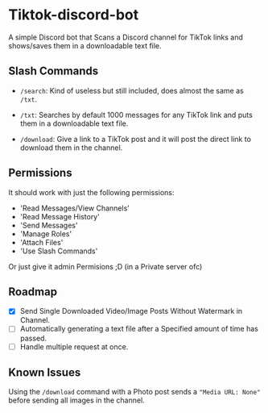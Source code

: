 # Tiktok-discord-bot
A simple Discord bot that Scans a Discord channel for TikTok links and shows/saves them in a downloadable text file.

## Slash Commands

- `/search`: Kind of useless but still included, does almost the same as `/txt`.

- `/txt`: Searches by default 1000 messages for any TikTok link and puts them in a downloadable text file.

- `/download`: Give a link to a TikTok post and it will post the direct link to download them in the channel.


## Permissions

It should work with just the following permissions:
- 'Read Messages/View Channels'
- 'Read Message History'
- 'Send Messages'
- 'Manage Roles'
- 'Attach Files'
- 'Use Slash Commands'

Or just give it admin Permisions ;D (in a Private server ofc)

## Roadmap

- [x] Send Single Downloaded Video/Image Posts Without Watermark in Channel.
- [ ] Automatically generating a text file after a Specified amount of time has passed.
- [ ] Handle multiple request at once.

## Known Issues
Using the `/download` command with a Photo post sends a `"Media URL: None"` before sending all images in the channel.
